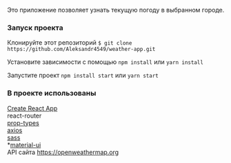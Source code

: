 Это приложение позволяет узнать текущую погоду в выбранном городе. 

### Запуск проекта
Клонируйте этот репозиторий
`$ git clone https://github.com/Aleksandr4549/weather-app.git`

Установите зависимости с помощью 
`npm install`
или
`yarn install`

Запустите проект
`npm install start`
или
`yarn start`

### В проекте использованы

[Create React App](https://github.com/facebook/create-react-app)<br />
react-router<br />
[prop-types](https://github.com/facebook/prop-types)<br />
[axios](https://github.com/axios/axios)<br />
[sass](https://github.com/sass/sass)<br />
*[material-ui](https://github.com/mui-org/material-ui)<br />
API сайта <https://openweathermap.org><br />
 